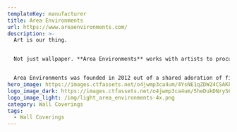 ```yaml
---
templateKey: manufacturer
title: Area Environments
url: https://www.areaenvironments.com/
description: >-
  Art is our thing.


  Not just wallpaper. **Area Environments** works with artists to procure beautiful and stunning designs. Working with Area, the printed artwork can be arranged and scaled to specific dimensions, creating a hi-fidelitiy reprodution of the artist's vision that fits predictably in your design.


  Area Environments was founded in 2012 out of a shared adoration of fine art. In the five years since, we remain just as committed to selecting artwork that inspires the creative process, delivering unparalleled service, and surprising and delighting all who work with us. We appreciate your interest as we continue to grow, and we look forward to collaborating with you on your next project.
hero_image: https://images.ctfassets.net/o4jwmp3ca4um/4YsNE1qZDW24CSAKkCqe22/d2b727955353eec6cc47e9b5417f13c3/area_hero.jpg
logo_image_dark: https://images.ctfassets.net/o4jwmp3ca4um/5heDukDNryS62u82KGGE0e/873dff40f6185030db77e91126df503c/dark_area_environments_4x.png
logo_image_light: /img/light_area_environments-4x.png
category: Wall Coverings
tags:
  - Wall Coverings
---
```

